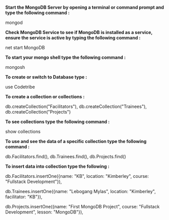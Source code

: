 **Start the MongoDB Server by opening a terminal or command prompt and type the following command :**

mongod

**Check MongoDB Service to see if MongoDB is installed as a service, ensure the service is active by typing the following command :**

net start MongoDB

**To start your mongo shell type the following command :**

mongosh

**To create or switch to Database type :**

use Codetribe

**To create a collection or collections :**

db.createCollection("Facilitators"),
db.createCollection("Trainees"), 
db.createCollection("Projects")

**To see collections type  the following command :**

show collections

**To use and see the data of a specific collection type  the following command :**

db.Facilitators.find(),
db.Trainees.find(),
db.Projects.find()

**To insert data into collection type the following :**

db.Facilitators.insertOne({name: "KB", location: "Kimberley", course: "Fullstack Development"}),

db.Trainees.insertOne({name: "Lebogang Mylas", location: "Kimberley", facilitator: "KB"}),

db.Projects.insertOne({name: "First MongoDB Project", course: "Fullstack Development", lesson: "MongoDB"}),
